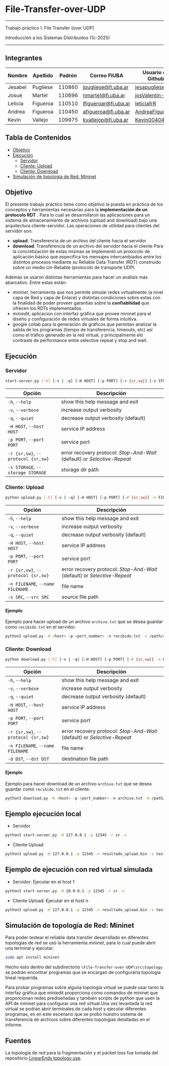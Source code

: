 # File-Transfer-over-UDP

***
Trabajo práctico I: File Transfer (over UDP)

Introducción a los Sistemas Distribuidos (1c-2025)
***

## Integrantes
| Nombre   | Apellido  | Padrón | Correo FIUBA         | Usuario de Github                                 |
|----------|-----------|--------|----------------------|--------------------------------------------------|
| Jesabel  | Pugliese  | 110860 | jpugliese@fi.uba.ar |  [jesapugliese](https://github.com/jesapugliese) |
| Josué    | Martel    | 110696 | nmartel@fi.uba.ar   | [josValentin-fiuba](https://github.com/josValentin-fiuba) |
| Leticia  | Figueroa  | 110510 | lfigueroar@fi.uba.ar| [leticiafrR](https://github.com/leticiafrR)      |
| Andrea   | Figueroa  | 110450 | afigueroa@fi.uba.ar | [AndreaFigueroaR](https://github.com/AndreaFigueroaR)      |
| Kevin    | Vallejo   | 109975 | kvallejop@fi.uba.ar | [Kevin00404](https://github.com/Kevin00404) |

## Tabla de Contenidos

- [Objetivo](#objetivo)
- [Ejecución](#ejecución)
    - [Servidor](#servidor)
    - [Cliente: Upload](#cliente-upload)
    - [Cliente: Download](#cliente-download)
- [Simulación de topología de Red: Mininet](#simulación-de-topología-de-red-mininet)

## Objetivo
 El presente trabajo práctico tiene como objetivo la puesta en práctica de los conceptos y herramientas necesarias para la **implementación de un protocolo RDT** . 
 Para lo cual se desarrollaron las aplicaciones para un sistema de almacenamiento de archivos (upload and download) bajo una arquitectura cliente-servidor.
 Las operaciones de utilidad para clientes del servidor son:
-  **upload**: Transferencia de un archivo del cliente hacia el servidor
-  **download**: Transferencia de un archivo del servidor hacia el cliente
Para la concretización de estas mismas se implementó un protocolo de aplicación básico que especifica los mensajes intercambiados entre los distintos procesos mediante su Reliable Data Transfer (RDT) construido sobre un medio Un-Reliable (protocolo de transporte UDP).

 Además se usaron distintas herramientas para hacer un análisis más abarcativo. Entre estas están:
 - _mininet_, herramienta que nos permite simular redes virtualmente (a nivel capa de Red y capa de Enlace) y distintas condiciones sobre estas con la finalidad de poder proveer garantías sobre la **confiabilidad** que ofrecen los RDTs implementados.
 - _miniedit_, aplicacion con interfaz gráfica que provee mininet para el diseño y configuración de redes virtuales de forma intuitiva.
 - google collab para la generación de gráficos que permitan analizar la salida de los programas (tiempo de transferencia, timeouts, etc) así como el tráfico generado en la red virtual,  y principalmente elo contraste de performance entre selective repeat y stop and wait.
 

## Ejecución

### Servidor

``` bash
start-server.py [-h] [-v | -q] [-H HOST] [-p PORT] [-r {sr,sw}] [-s STORAGE]
```

| Opción | Descripción |
|-|-|
| `-h`, `--help` | show this help message and exit |
| `-v`, `--verbose` | increase output verbosity |
| `-q`, `--quiet` | decrease output verbosity (default) |
| `-H HOST`, `--host HOST` | service IP address |
| `-p PORT`, `--port PORT` | service port |
| `-r {sr,sw}`, `--protocol {sr,sw}` | error recovery protocol: _Stop-And-Wait_ (default) or _Selective-Repeat_ |
| `-s STORAGE`, `--storage STORAGE` | storage dir path |

### Cliente: Upload

``` bash
python upload.py [-h] [-v | -q] [-H HOST] [-p PORT] [-r {sr,sw}] -n FILENAME -s SRC
```

| Opción | Descripción |
|-|-|
| `-h`, `--help` | show this help message and exit |
| `-v`, `--verbose` | increase output verbosity |
| `-q`, `--quiet` | decrease output verbosity (default) |
| `-H HOST`, `--host HOST` | service IP address |
| `-p PORT`, `--port PORT` | service port |
| `-r {sr,sw}`, `--protocol {sr,sw}` | error recovery protocol: _Stop-And-Wait_ (default) or _Selective-Repeat_ |
| `-n FILENAME`, `--name FILENAME` | file name |
| `-s SRC`, `--src SRC` | source file path |

#### Ejemplo

Ejemplo para hacer upload de un archivo `archivo.txt` que se desea guardar como `recibido.txt` en el servidor.

```bash
python3 upload.py -H <host> -p <port_number> -n recibido.txt -s /path/archivo.txt
```

### Cliente: Download

``` bash
python download.py [-h] [-v | -q] [-H HOST] [-p PORT] [-r {sr,sw}] -n FILENAME [-d DST]
```

| Opción | Descripción |
|-|-|
| `-h`, `--help` | show this help message and exit |
| `-v`, `--verbose` | increase output verbosity |
| `-q`, `--quiet` | decrease output verbosity (default) |
| `-H HOST`, `--host HOST` | service IP address |
| `-p PORT`, `--port PORT` | service port |
| `-r {sr,sw}`, `--protocol {sr,sw}` | error recovery protocol: _Stop-And-Wait_ (default) or _Selective-Repeat_ |
| `-n FILENAME`, `--name FILENAME` | file name |
| `-d DST`, `--dst DST` | destination file path |

#### Ejemplo

Ejemplo para hacer download de un archivo `archivo.txt` que se desea guardar como `recibido.txt` en el cliente.

```bash
python3 download.py -H <host> -p <port_number> -n archivo.txt -d /path/recibido.txt
```
## Ejemplo ejecución local
- Servidor
```bash
python3 start-server.py -H 127.0.0.1 -p 12345 -r sr -v
```
- Cliente Upload
```bash
python3 upload.py -H 127.0.0.1 -p 12345 -n resultado_upload.bin -s test_cases/crecimiento_cte/1MB.bin -r sr -v 
```
## Ejemplo de ejecución con red virtual simulada 
- Servidor: Ejecutar en el host 1
```bash
python3 start-server.py -H 10.0.0.1 -p 12345 -r sr -v
```
- Cliente Upload: Ejecutar en el host n
```bash
python3 upload.py -H 127.0.0.1 -p 12345 -n resultado_upload.bin -s test_cases/crecimiento_cte/1MB.bin -r sr -v 
```

## Simulación de topología de Red: Mininet
Para poder testear el reliable data transfer desarrollado en diferentes topologías de red se usó la herramienta _mininet_, para lo cual puede abrir una terminal y ejecutar:
``` bash
sudo apt install mininet
```
Hecho esto dentro del subdirectorio `\File-Transfer-over-UDP\src\topology` se podrán encontrar programas que se encargan de configurarla topología lineal requerida. 

Para probar programas sobre alguna topología virtual se puede usar tanto la interfaz gráfica que miniedit proporciona como comandos de mininet que proporcionan redes prediseñadas y también scripts de python que usen la API de mininet para configurar una red virtual.Una vez levantada la red virtual se podrán abrir terminales de cada host y ejecutar diferentes programas, es en este escenario que se probó nuestro sistema de transferencia de archivos sobre diferentes topologías detalladas en el informe.

## Fuentes

La topología de red para la fragmentación y el packet loss fue tomada del repositorio [LinearEnds topology use](https://github.com/gabrieldiem/linear-ends-topology-with-ip-frag).
